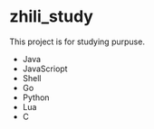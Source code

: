 # zhili_study
This project is for studying purpuse.

- Java
- JavaScriopt
- Shell
- Go
- Python
- Lua
- C

